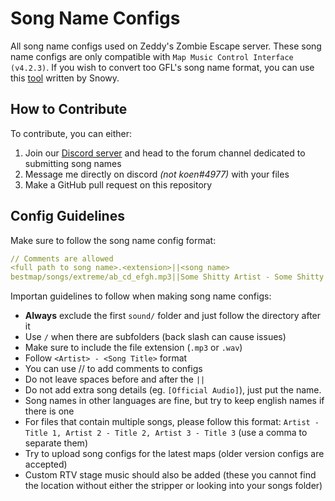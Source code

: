 
# Song Name Configs

All song name configs used on Zeddy's Zombie Escape server. These song name configs are only compatible with `Map Music Control Interface (v4.2.3)`. If you wish to convert too GFL's song name format, you can use this [tool](https://github.com/snooooowy/music-config-parser) written by Snowy.

## How to Contribute

To contribute, you can either:

1. Join our [Discord server](https://discord.gg/zeddysze) and head to the forum channel dedicated to submitting song names
2. Message me directly on discord *(not koen#4977)* with your files
3. Make a GitHub pull request on this repository

## Config Guidelines

Make sure to follow the song name config format:

```yaml
// Comments are allowed
<full path to song name>.<extension>||<song name>
bestmap/songs/extreme/ab_cd_efgh.mp3||Some Shitty Artist - Some Shitty Song
```

Importan guidelines to follow when making song name configs:

- **Always** exclude the first `sound/` folder and just follow the directory after it
- Use `/` when there are subfolders (back slash can cause issues)
- Make sure to include the file extension (`.mp3` or `.wav`)
- Follow `<Artist> - <Song Title>` format
- You can use // to add comments to configs
- Do not leave spaces before and after the `||`
- Do not add extra song details (eg. `[Official Audio]`), just put the name.
- Song names in other languages are fine, but try to keep english names if there is one
- For files that contain multiple songs, please follow this format: `Artist - Title 1, Artist 2 - Title 2, Artist 3 - Title 3` (use a comma to separate them)
- Try to upload song configs for the latest maps (older version configs are accepted)
- Custom RTV stage music should also be added (these you cannot find the location without either the stripper or looking into your songs folder)
